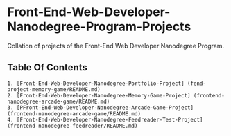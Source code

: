 # Front-End-Web-Developer-Nanodegree-Program-Projects

Collation of projects of the Front-End Web Developer Nanodegree Program.

## Table Of Contents

    1. [Front-End-Web-Developer-Nanodegree-Portfolio-Project] (fend-project-memory-game/README.md)
    2. [Front-End-Web-Developer-Nanodegree-Memory-Game-Project] (frontend-nanodegree-arcade-game/README.md)
    3. [PFront-End-Web-Developer-Nanodegree-Arcade-Game-Project] (frontend-nanodegree-arcade-game/README.md)
    4. [Front-End-Web-Developer-Nanodegree-Feedreader-Test-Project] (frontend-nanodegree-feedreader/README.md)
